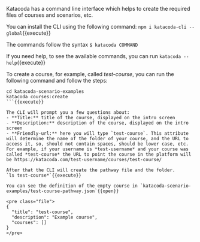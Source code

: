 Katacoda has a command line interface which helps to create the required files of courses and scenarios, etc.

You can install the CLI using the following command:
`npm i katacoda-cli --global`{{execute}}

The commands follow the syntax
`$ katacoda COMMAND`

If you need help, to see the available commands, you can run
`katacoda --help`{{execute}}

To create a course, for example, called *test-course*, you can run the following command and follow the steps:

```
cd katacoda-scenario-examples
katacoda courses:create
```{{execute}}

The CLI will prompt you a few questions about:
- **Title:** title of the course, displayed on the intro screen
- **Description:** description of the course, displayed on the intro screen
- **Friendly-url:** here you will type `test-course`. This attribute will determine the name of the folder of your course, and the URL to access it, so, should not contain spaces, should be lower case, etc. For example, if your username is *test-username* and your course was called *test-course* the URL to point the course in the platform will be https://katacoda.com/test-username/courses/test-course/

After that the CLI will create the pathway file and the folder.
`ls test-course*`{{execute}}

You can see the definition of the empty course in `katacoda-scenario-examples/test-course-pathway.json`{{open}}

<pre class="file">
{
  "title": "test-course",
  "description": "Example course",
  "courses": []
}
</pre>
